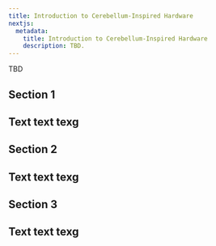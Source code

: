 ```yaml
---
title: Introduction to Cerebellum-Inspired Hardware
nextjs:
  metadata:
    title: Introduction to Cerebellum-Inspired Hardware
    description: TBD.
---
```


TBD

## Section 1
Text text texg
---

## Section 2
Text text texg
---

## Section 3
Text text texg
---

